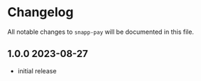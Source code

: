 # Changelog

All notable changes to `snapp-pay` will be documented in this file.

## 1.0.0 2023-08-27

- initial release

